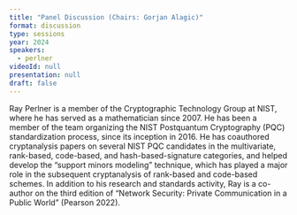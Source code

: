 ```yaml
---
title: "Panel Discussion (Chairs: Gorjan Alagic)"
format: discussion
type: sessions
year: 2024
speakers:
  - perlner
videoId: null
presentation: null
draft: false
---
```

Ray Perlner is a member of the Cryptographic Technology Group at NIST, where he has served as a mathematician since 2007. He has been a member of the team organizing the NIST Postquantum Cryptography (PQC) standardization process, since its inception in 2016. He has coauthored cryptanalysis papers on several NIST PQC candidates in the multivariate, rank-based, code-based, and hash-based-signature categories, and helped develop the “support minors modeling” technique, which has played a major role in the subsequent cryptanalysis of rank-based and code-based schemes. In addition to his research and standards activity, Ray is a co-author on the third edition of “Network Security: Private Communication in a Public World” (Pearson 2022). 



<!-- fields to use above: -->
<!-- videoId: "Vfl9pPh6ipI" -->
<!-- presentation: "/2024/sessions/slides/QCrypt2024InvitedDiamanti.pdf" -->
